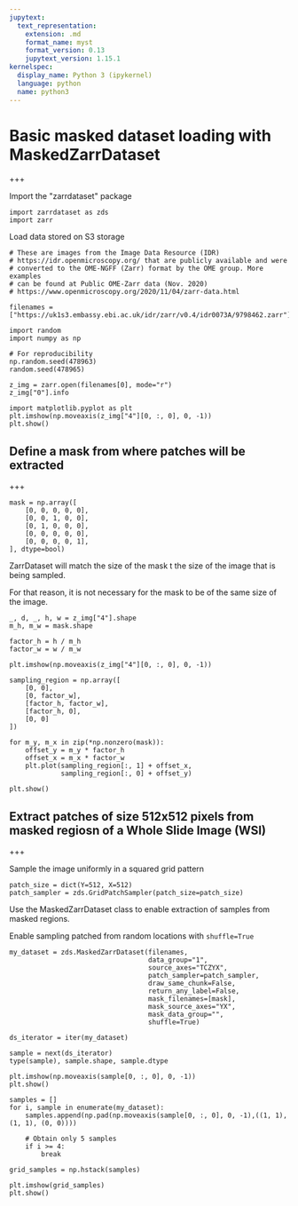 ```yaml
---
jupytext:
  text_representation:
    extension: .md
    format_name: myst
    format_version: 0.13
    jupytext_version: 1.15.1
kernelspec:
  display_name: Python 3 (ipykernel)
  language: python
  name: python3
---
```


# Basic masked dataset loading with MaskedZarrDataset

+++

Import the "zarrdataset" package

```{code-cell} ipython3
import zarrdataset as zds
import zarr
```

Load data stored on S3 storage

```{code-cell} ipython3
# These are images from the Image Data Resource (IDR) 
# https://idr.openmicroscopy.org/ that are publicly available and were 
# converted to the OME-NGFF (Zarr) format by the OME group. More examples
# can be found at Public OME-Zarr data (Nov. 2020)
# https://www.openmicroscopy.org/2020/11/04/zarr-data.html

filenames = ["https://uk1s3.embassy.ebi.ac.uk/idr/zarr/v0.4/idr0073A/9798462.zarr"]
```

```{code-cell} ipython3
import random
import numpy as np

# For reproducibility
np.random.seed(478963)
random.seed(478965)
```

```{code-cell} ipython3
z_img = zarr.open(filenames[0], mode="r")
z_img["0"].info
```

```{code-cell} ipython3
import matplotlib.pyplot as plt
plt.imshow(np.moveaxis(z_img["4"][0, :, 0], 0, -1))
plt.show()
```

## Define a mask from where patches will be extracted

+++

```{code-cell} ipython3
mask = np.array([
    [0, 0, 0, 0, 0],
    [0, 0, 1, 0, 0],
    [0, 1, 0, 0, 0],
    [0, 0, 0, 0, 0],
    [0, 0, 0, 0, 1],
], dtype=bool)
```

ZarrDataset will match the size of the mask t the size of the image that is being sampled.

For that reason, it is not necessary for the mask to be of the same size of the image.

```{code-cell} ipython3
_, d, _, h, w = z_img["4"].shape
m_h, m_w = mask.shape

factor_h = h / m_h
factor_w = w / m_w

plt.imshow(np.moveaxis(z_img["4"][0, :, 0], 0, -1))

sampling_region = np.array([
    [0, 0],
    [0, factor_w],
    [factor_h, factor_w],
    [factor_h, 0],
    [0, 0]
])

for m_y, m_x in zip(*np.nonzero(mask)):
    offset_y = m_y * factor_h
    offset_x = m_x * factor_w
    plt.plot(sampling_region[:, 1] + offset_x,
             sampling_region[:, 0] + offset_y)

plt.show()
```

## Extract patches of size 512x512 pixels from masked regiosn of a Whole Slide Image (WSI)

+++

Sample the image uniformly in a squared grid pattern

```{code-cell} ipython3
patch_size = dict(Y=512, X=512)
patch_sampler = zds.GridPatchSampler(patch_size=patch_size)
```

Use the MaskedZarrDataset class to enable extraction of samples from masked regions.

Enable sampling patched from random locations with `shuffle=True`

```{code-cell} ipython3
my_dataset = zds.MaskedZarrDataset(filenames,
                                   data_group="1",
                                   source_axes="TCZYX",
                                   patch_sampler=patch_sampler,
                                   draw_same_chunk=False,
                                   return_any_label=False,
                                   mask_filenames=[mask],
                                   mask_source_axes="YX",
                                   mask_data_group="",
                                   shuffle=True)
```

```{code-cell} ipython3
ds_iterator = iter(my_dataset)
```

```{code-cell} ipython3
sample = next(ds_iterator)
type(sample), sample.shape, sample.dtype
```

```{code-cell} ipython3
plt.imshow(np.moveaxis(sample[0, :, 0], 0, -1))
plt.show()
```

```{code-cell} ipython3
samples = []
for i, sample in enumerate(my_dataset):
    samples.append(np.pad(np.moveaxis(sample[0, :, 0], 0, -1),((1, 1), (1, 1), (0, 0))))

    # Obtain only 5 samples
    if i >= 4:
        break

grid_samples = np.hstack(samples)
```

```{code-cell} ipython3
plt.imshow(grid_samples)
plt.show()
```
